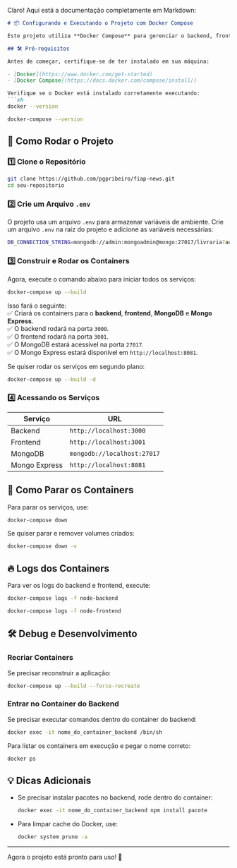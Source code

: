 Claro! Aqui está a documentação completamente em Markdown:

```markdown
# 📦 Configurando e Executando o Projeto com Docker Compose

Este projeto utiliza **Docker Compose** para gerenciar o backend, frontend, banco de dados MongoDB e a interface web Mongo Express.  

## 🛠 Pré-requisitos

Antes de começar, certifique-se de ter instalado em sua máquina:

- [Docker](https://www.docker.com/get-started)  
- [Docker Compose](https://docs.docker.com/compose/install/)  

Verifique se o Docker está instalado corretamente executando:  
```sh
docker --version
```
```sh
docker-compose --version
```

## 🚀 Como Rodar o Projeto

### 1️⃣ Clone o Repositório
```sh
git clone https://github.com/pgpribeiro/fiap-news.git
cd seu-repositorio
```

### 2️⃣ Crie um Arquivo `.env`
O projeto usa um arquivo `.env` para armazenar variáveis de ambiente. Crie um arquivo `.env` na raiz do projeto e adicione as variáveis necessárias:  

```sh
DB_CONNECTION_STRING=mongodb://admin:mongoadmin@mongo:27017/livraria?authSource=admin
```

### 3️⃣ Construir e Rodar os Containers
Agora, execute o comando abaixo para iniciar todos os serviços:  

```sh
docker-compose up --build
```

Isso fará o seguinte:  
✅ Criará os containers para o **backend**, **frontend**, **MongoDB** e **Mongo Express**.  
✅ O backend rodará na porta `3000`.  
✅ O frontend rodará na porta `3001`.  
✅ O MongoDB estará acessível na porta `27017`.  
✅ O Mongo Express estará disponível em `http://localhost:8081`.

Se quiser rodar os serviços em segundo plano:  
```sh
docker-compose up --build -d
```

### 4️⃣ Acessando os Serviços

| Serviço         | URL                              |
|----------------|--------------------------------|
| Backend        | `http://localhost:3000`       |
| Frontend       | `http://localhost:3001`       |
| MongoDB        | `mongodb://localhost:27017`   |
| Mongo Express  | `http://localhost:8081`       |

## 🛑 Como Parar os Containers
Para parar os serviços, use:  
```sh
docker-compose down
```

Se quiser parar e remover volumes criados:  
```sh
docker-compose down -v
```

## 🔥 Logs dos Containers
Para ver os logs do backend e frontend, execute:  
```sh
docker-compose logs -f node-backend
```
```sh
docker-compose logs -f node-frontend
```

## 🛠 Debug e Desenvolvimento

### Recriar Containers
Se precisar reconstruir a aplicação:  
```sh
docker-compose up --build --force-recreate
```

### Entrar no Container do Backend
Se precisar executar comandos dentro do container do backend:  
```sh
docker exec -it nome_do_container_backend /bin/sh
```
Para listar os containers em execução e pegar o nome correto:  
```sh
docker ps
```

## 💡 Dicas Adicionais
- Se precisar instalar pacotes no backend, rode dentro do container:  
  ```sh
  docker exec -it nome_do_container_backend npm install pacote
  ```
- Para limpar cache do Docker, use:  
  ```sh
  docker system prune -a
  ```

---

Agora o projeto está pronto para uso! 🎉
```
